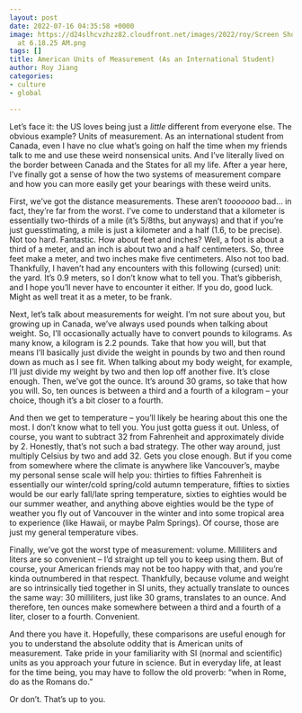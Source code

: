 ```yaml
---
layout: post
date: 2022-07-16 04:35:58 +0000
image: https://d24slhcvzhzz82.cloudfront.net/images/2022/roy/Screen Shot 2022-07-06
  at 6.18.25 AM.png
tags: []
title: American Units of Measurement (As an International Student)
author: Roy Jiang
categories:
- culture
- global

---
```

Let’s face it: the US loves being just a _little_ different from everyone else. The obvious example? Units of measurement. As an international student from Canada, even I have no clue what’s going on half the time when my friends talk to me and use these weird nonsensical units. And I’ve literally lived on the border between Canada and the States for all my life. After a year here, I’ve finally got a sense of how the two systems of measurement compare and how you can more easily get your bearings with these weird units.

First, we’ve got the distance measurements. These aren’t _tooooooo_ bad… in fact, they’re far from the worst. I’ve come to understand that a kilometer is essentially two-thirds of a mile (it’s 5/8ths, but anyways) and that if you’re just guesstimating, a mile is just a kilometer and a half (1.6, to be precise). Not too hard. Fantastic. How about feet and inches? Well, a foot is about a third of a meter, and an inch is about two and a half centimeters. So, three feet make a meter, and two inches make five centimeters. Also not too bad. Thankfully, I haven’t had any encounters with this following (cursed) unit: the yard. It’s 0.9 meters, so I don’t know what to tell you. That’s gibberish, and I hope you’ll never have to encounter it either. If you do, good luck. Might as well treat it as a meter, to be frank.

Next, let’s talk about measurements for weight. I’m not sure about you, but growing up in Canada, we’ve always used pounds when talking about weight. So, I’ll occasionally actually have to convert pounds to kilograms. As many know, a kilogram is 2.2 pounds. Take that how you will, but that means I’ll basically just divide the weight in pounds by two and then round down as much as I see fit. When talking about my body weight, for example, I’ll just divide my weight by two and then lop off another five. It’s close enough. Then, we’ve got the ounce. It’s around 30 grams, so take that how you will. So, ten ounces is between a third and a fourth of a kilogram – your choice, though it’s a bit closer to a fourth.

And then we get to temperature – you’ll likely be hearing about this one the most. I don’t know what to tell you. You just gotta guess it out. Unless, of course, you want to subtract 32 from Fahrenheit and approximately divide by 2. Honestly, that’s not such a bad strategy. The other way around, just multiply Celsius by two and add 32. Gets you close enough. But if you come from somewhere where the climate is anywhere like Vancouver’s, maybe my personal sense scale will help you: thirties to fifties Fahrenheit is essentially our winter/cold spring/cold autumn temperature, fifties to sixties would be our early fall/late spring temperature, sixties to eighties would be our summer weather, and anything above eighties would be the type of weather you fly out of Vancouver in the winter and into some tropical area to experience (like Hawaii, or maybe Palm Springs). Of course, those are just my general temperature vibes.

Finally, we’ve got the worst type of measurement: volume. Milliliters and liters are so convenient – I’d straight up tell you to keep using them. But of course, your American friends may not be too happy with that, and you’re kinda outnumbered in that respect. Thankfully, because volume and weight are so intrinsically tied together in SI units, they actually translate to ounces the same way: 30 milliliters, just like 30 grams, translates to an ounce. And therefore, ten ounces make somewhere between a third and a fourth of a liter, closer to a fourth. Convenient.

And there you have it. Hopefully, these comparisons are useful enough for you to understand the absolute oddity that is American units of measurement. Take pride in your familiarity with SI (normal and scientific) units as you approach your future in science. But in everyday life, at least for the time being, you may have to follow the old proverb: “when in Rome, do as the Romans do.”

Or don’t. That’s up to you.